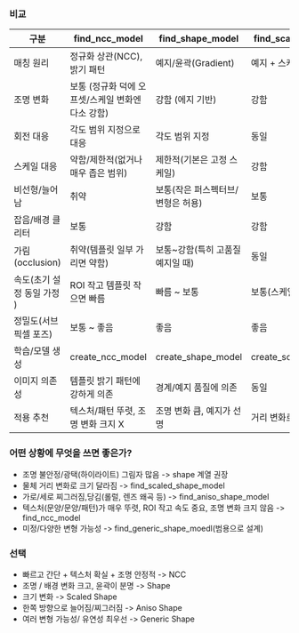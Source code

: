 

### 비교
|   구분     | find_ncc_model | find_shape_model | find_scaled_shape_model | find_aniso_model | find_generic_shape_model |
| ---------------- | ------------- | ------- | ----- | ----- | ----- |
| 매칭 원리 | 정규화 상관(NCC), 밝기 패턴 | 예지/윤곽(Gradient) | 예지 + 스케일 변화 | 예지 + 범용(회전/스케일/비등방) |
| 조명 변화 | 보통 (정규화 덕에 오프셋/스케일 변화엔 다소 강함) | 강함 (에지 기반) | 강함 | 강함 | 강함 |
| 회전 대응 | 각도 범위 지정으로 대응 | 각도 범위 지정 | 동일 | 동일 | 동일 |
| 스케일 대응 | 약함/제한적(없거나 매우 좁은 범위) | 제한적(기본은 고정 스케일) | 강함 | 강함(가로/세로 다르게) | 강함 |
| 비선형/늘어남 | 취약 | 보통(작은 퍼스펙터브/변형은 허용) | 보통 | 가장 강함 | 강함 | 
| 잡음/배경 클리터 | 보통 | 강함 | 강함 | 강함 | 강함 | 
| 가림(occlusion) | 취약(템플릿 일부 가리면 약함) | 보통~강함(특히 고품질 예지일 때) | 동일 | 동일 | 동일 |
| 속도(초기 설정 동일 가정 ) | ROI 작고 템플릿 작으면 빠름 | 빠름 ~ 보통 | 보통(스케일 탐색 비용) | 보통~느림 | 보통 |
| 정밀도(서브 픽셀 포즈) | 보통 ~ 좋음 | 좋음 | 좋음 | 좋음 | 좋음 | 
| 학습/모델 생성 | create_ncc_model | create_shape_model | create_scaled_shape_model | create_aniso_shape_model | create_generic_shape_model(또는 파라미터로 설정) |
| 이미지 의존성 | 템플릿 밝기 패턴에 강하게 의존 | 경계/예지 품질에 의존 | 동일 | 동일 | 동일 | 
| 적용 추천 | 텍스처/패턴 뚜렷, 조명 변화 크지 X | 조명 변화 큼, 예지가 선명 | 거리 변화로 크기 달라짐 | 렌즈 왜곡/늘어짐/시점 변화 | "무엇이 올지 모름"(범용) |

### 어떤 상황에 무엇을 쓰면 좋은가?
- 조명 불안정/광택(하이라이트) 그림자 많음 -> shape 계열 권장
- 물체 거리 변화로 크기 달라짐 -> find_scaled_shape_model
- 가로/세로 찌그러짐,당김(롤럴, 렌즈 왜곡 등) -> find_aniso_shape_model
- 텍스처(문양/문양/패턴)가 매우 뚜렷, ROI 작고 속도 중요, 조명 변화 크지 않음 -> find_ncc_model
- 미정/다양한 변형 가능성 -> find_generic_shape_moedl(범용으로 설계)

### 선택
- 빠르고 간단 + 텍스처 확실 + 조명 안정적 -> NCC
- 조명 / 배경 변화 크고, 윤곽이 분명 -> Shape
- 크기 변화 -> Scaled Shape
- 한쪽 방향으로 늘어짐/찌그러짐 -> Aniso Shape
- 여러 변형 가능성/ 유연성 최우선 -> Generic Shape
